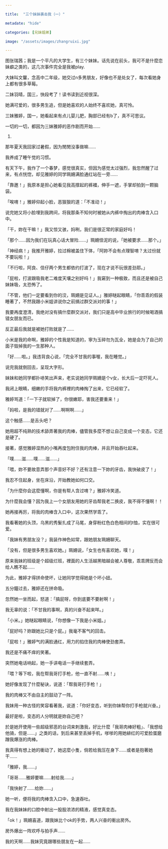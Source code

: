 ```yaml
---

title:  "三个妹妹袭击我（一）"

metadate: "hide"

categories: [兄妹姐弟]

image: "/assets/images/zhangruixi.jpg"

---
```

图张瑞茜；我是一个平凡的大学生，有三个妹妹。话先说在前头，我可不是什麼恋妹癖之类的，这几次事件完全是我被play.

大妹叫文馨，念高中二年级，她交过n多男朋友，好像也不是处女了，每次看她身上都有很多草莓。

二妹羽晴，国三，快段考了！读书读到近视很深。

她满可爱的，很多男生追，但是她喜欢的人始终不喜欢她，真可怜。

三妹雅婷，国一，她看起来有点儿婴儿肥，胸部已经有b了，真不可思议。

一切的一切，都因为三妹雅婷的恶作剧而开始……

1.

那年夏天我回家过暑假，因为閒閒没事做嘛……

我养成了睡午觉的习惯。

有天下午，我作了一个春梦，感觉很真实，但因为感觉太过强烈，我忽然醒了过来，有点恍惚，却见雅婷的同学珮姍满脸通红站在一旁……

「靠邀！」我原本是担心她看见我高撑起的裤襠，伸手一遮，手掌却拍到一颗脑袋。

「唉唷！」雅婷仰起小脸，恶狠狠的道：「不准动！」

说完她又将小脸埋到我跨间，将我那条不知何时被她从内裤中掏出的肉棒含入口中。

「干，妳在干嘛！」我又惊又骇，妈咧，我们是很正常的家庭好吗！

「那个……因为我们在玩真心话大冒险……」珮姍忸泥的说，「她被要求……那个。」

「神经病！」我推开雅婷，拉过棉被盖住下体，「阿妳不会有点理智唷？太过份就不要玩啦！」

「不行啦，阿良、信仔两个男生都依约打波了，现在才说不玩很差劲耶。」

「屁啦，打波跟吸我老二难度天壤之别好吗！」我窘到一种极致，而且还是被自己妹妹吸，太恐怖了。

「不管，他们一定要看到你的洨，珮姍是见证人。」雅婷瞇起眼睛，「你乖乖的假装睡著了，不然我跟小米姐讲说你之前搞过群交派对的事！」

我要再度澄清，我绝对没有搞什麼群交派对，我们只是高中毕业旅行的时候喝酒搞错女朋友而已。

反正最后我就是被她打败就是了……

小米是我的命啊，雅婷的个性我是知道的，寧为玉碎勿为瓦全，她是会为了自己的面子毁掉我的一生那种人。

「好……啦。」我违背良心说，「完全不甘我的事喔，我在睡觉。」

说完我就倒回去，呈现大字形。

妹妹和她同学都扑哧笑出声来，老实说她同学珮姍是个v女，长大后一定吓死人。

我闭上眼睛，细嫩的手将我内裤裡的肉棒掏了出来，它已经软了。

雅婷骂道：「一下子就软掉了，你很嫩耶，害我还要重来！」

「妈啦，是我的错就对了……啊啊啊……」

这个触感……是舌头吧？

她用超不纯熟的技术舔弄著我的肉棒，儘管我多麼不想让自己变成一个变态，它还是硬了。

接著，感觉雅婷湿热的小嘴再度包附住我的肉棒，并且开始吞吐起来。

「噗……滋……噗……滋……」

「喂，妳不要故意弄那个声音好不好？还有注意一下妳的牙齿，我快破皮了！」

我忍不住起身，坐在床沿，开始教她如何口交。

「为什麼你会这麼懂啊，你是有帮人含过唷？」雅婷冷笑道。

为什麼我会懂？因为我上一个女朋友用她的牙齿帮我老二换皮，我不得不懂啊！！

她再接再厉，将我的肉棒含入口中，这次果然学乖了。

我看著她的头顶，乌黑的秀髮扎成了马尾，身穿粉红色白色相间的t恤，实在很可爱。

「我妹有男朋友没？」我装作神色如常，跟她朋友珮姍聊天。

「没有，但是很多男生喜欢她。」珮姍说，「女生也有喜欢她，噗！」

原来我妹的班级是个超级烂班，裡面的人生活越黑暗越会被人尊敬，乖乖牌反而会给人瞧不起……

为此，雅婷才得拼命使坏，让她同学觉得她是个坏小妞。

五分鐘过去，雅婷还在拼命吸。

忽然她一坐而起，怒道：「搞屁呀，你到底要不要射啊！」

我无辜的说：「不甘我的事啊，真的兴奋不起来咩。」

「小米。」她瞇起眼睛说，「你想像一下我是小米姐。」

「屁好吗？妳跟她比只是个屁。」我毫不客气的回击。

「屁啦！」雅婷气的满脸通红，用力的掐住我的肉棒使劲套弄。

我还是不痛不痒的笑著。

突然她电话响起，她一手讲电话一手继续套弄。

「喂？等下啦，我在帮我哥打手枪，他一直不射……咦！」

她好像发现了什麼秘诀，说道：「帮我哥打手枪！」

我的肉棒又不由自主的鼓动了一阵。

我妹用一种古怪的笑容看著我，说道：「你好变态，听到你妹帮你打手枪就兴奋。」

最好是啦，变态的人分明就是妳自己吧？

於是她开使用一些超级邪恶的台词来刺激我，好比什麼「我哥肉棒好粗」、「我想给他骑，但是……」之类的话，到后来甚至丢掉手机，嗲嗲的用她緋红的可爱脸蛋磨蹭我爆涨的肉棒。

我真得有想上她的衝动了，她这麼小隻，倘若给我压在身下……或者是抱著她干……

「雅婷，我……」

「哥哥……雅婷要嘛……射给我……」

「我快射了……给妳……」

她一听，便将我的肉棒含入口中，急速吞吐。

我在我妹妹的口腔中射出一股股浓浓的精液，感觉真变态。

「ok！」珮姍喜道，跟我妹比个ok的手势，两人兴奋的衝出房外。

房外爆出一阵欢呼与拍手声……

我的天啊……我妹究竟跟哪些朋友在一起……
